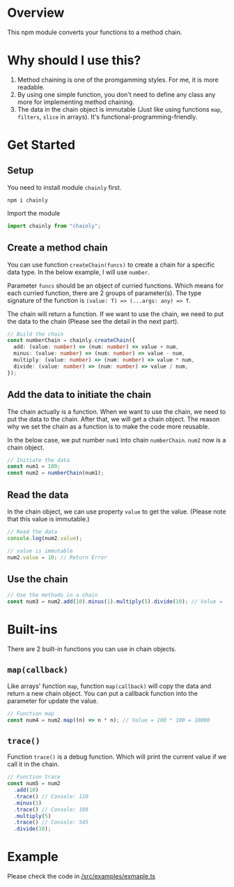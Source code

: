 # Overview

This npm module converts your functions to a method chain.

# Why should I use this?

1. Method chaining is one of the promgamming styles. For me, it is more readable.
2. By using one simple function, you don't need to define any class any more for implementing method chaining.
3. The data in the chain object is immutable (Just like using functions `map`, `filters`, `slice` in arrays). It's functional-programming-friendly.

# Get Started

## Setup

You need to install module `chainly` first.

```
npm i chainly
```

Import the module

```ts
import chainly from "chainly";
```

## Create a method chain

You can use function `createChain(funcs)` to create a chain for a specific data type. In the below example, I will use `number`.

Parameter `funcs` should be an object of curried functions. Which means for each curried function, there are 2 groups of parameter(s). The type signature of the function is `(value: T) => (...args: any) => T`.

The chain will return a function. If we want to use the chain, we need to put the data to the chain (Please see the detail in the next part).

```ts
// Build the chain
const numberChain = chainly.createChain({
  add: (value: number) => (num: number) => value + num,
  minus: (value: number) => (num: number) => value - num,
  multiply: (value: number) => (num: number) => value * num,
  divide: (value: number) => (num: number) => value / num,
});
```

## Add the data to initiate the chain

The chain actually is a function. When we want to use the chain, we need to put the data to the chain. After that, we will get a chain object. The reason why we set the chain as a function is to make the code more reusable.

In the below case, we put number `num1` into chain `numberChain`. `num2` now is a chain object.

```ts
// Initiate the data
const num1 = 100;
const num2 = numberChain(num1);
```

## Read the data

In the chain object, we can use property `value` to get the value. (Please note that this value is immutable.)

```ts
// Read the data
console.log(num2.value);

// value is immutable
num2.value = 10; // Return Error
```

## Use the chain

```ts
// Use the methods in a chain
const num3 = num2.add(10).minus(1).multiply(5).divide(10); // Value = (100 + 10 - 1) * 5 / 10 = 54.5
```

# Built-ins

There are 2 built-in functions you can use in chain objects.

## `map(callback)`

Like arrays' function `map`, function `map(callback)` will copy the data and return a new chain object. You can put a callback function into the parameter for update the value.

```ts
// Function map
const num4 = num2.map((n) => n * n); // Value = 100 * 100 = 10000
```

## `trace()`

Function `trace()` is a debug function. Which will print the current value if we call it in the chain.

```ts
// Function trace
const num5 = num2
  .add(10)
  .trace() // Console: 110
  .minus(1)
  .trace() // Console: 109
  .multiply(5)
  .trace() // Console: 545
  .divide(10);
```

# Example

Please check the code in [/src/examples/exmaple.ts](https://github.com/kelvinlongchun/chainly/blob/main/examples/example.ts)
